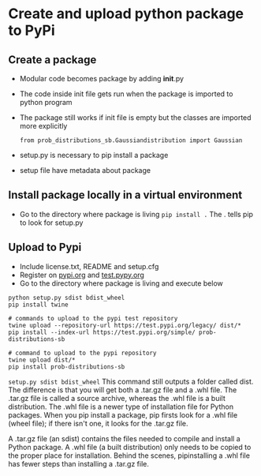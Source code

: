 Create and upload python package to PyPi 
==========================================


Create a package 
----------------

* Modular code becomes package by adding __init__.py
* The code inside init file gets run when the package is imported
	to python program 
* The package still works if init file is empty but the classes are imported more explicitly 

	``` from prob_distributions_sb.Gaussiandistribution import Gaussian ```

* setup.py is necessary to pip install a package 
* setup file have metadata about package 


Install package locally in a virtual environment 
------------------------------------------------

* Go to the directory where package is living 
```pip install .```
The . tells pip to look for setup.py 


Upload to Pypi
----------------

* Include license.txt, README and setup.cfg
* Register on [pypi.org](https://pypi.org/) and [test.pypy.org](https://test.pypi.org/)
* Go to the directory where package is living and execute below

```
python setup.py sdist bdist_wheel
pip install twine 

# commands to upload to the pypi test repository
twine upload --repository-url https://test.pypi.org/legacy/ dist/*
pip install --index-url https://test.pypi.org/simple/ prob-distributions-sb

# command to upload to the pypi repository
twine upload dist/*
pip install prob-distributions-sb
```

```setup.py sdist bdist_wheel```
This command still outputs a folder called dist. The difference is that you will get both a .tar.gz file and a .whl file. The .tar.gz file is called a source archive, whereas the .whl file is a built distribution. The .whl file is a newer type of installation file for Python packages. When you pip install a package, pip firsts look for a .whl file (wheel file); if there isn't one, it looks for the .tar.gz file.

A .tar.gz file (an sdist) contains the files needed to compile and install a Python package. A .whl file (a built distribution) only needs to be copied to the proper place for installation. Behind the scenes, pipinstalling a .whl file has fewer steps than installing a .tar.gz file.










